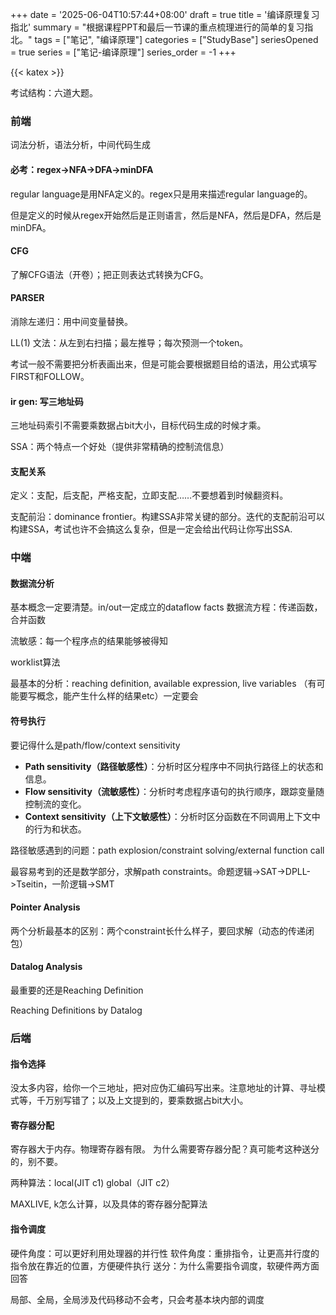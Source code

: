 +++
date = '2025-06-04T10:57:44+08:00'
draft = true
title = '编译原理复习指北'
summary = "根据课程PPT和最后一节课的重点梳理进行的简单的复习指北。"
tags = ["笔记", "编译原理"]
categories = ["StudyBase"]
seriesOpened = true
series = ["笔记-编译原理"]
series_order = -1
+++

{{< katex >}} 

考试结构：六道大题。

### 前端

词法分析，语法分析，中间代码生成

#### 必考：regex->NFA->DFA->minDFA

regular language是用NFA定义的。regex只是用来描述regular language的。

但是定义的时候从regex开始然后是正则语言，然后是NFA，然后是DFA，然后是minDFA。

#### CFG

了解CFG语法（开卷）；把正则表达式转换为CFG。

#### PARSER

消除左递归：用中间变量替换。

LL(1) 文法：从左到右扫描；最左推导；每次预测一个token。

考试一般不需要把分析表画出来，但是可能会要根据题目给的语法，用公式填写FIRST和FOLLOW。

#### ir gen: 写三地址码

三地址码索引不需要乘数据占bit大小，目标代码生成的时候才乘。

SSA：两个特点一个好处（提供非常精确的控制流信息）

#### 支配关系

定义：支配，后支配，严格支配，立即支配……不要想着到时候翻资料。

支配前沿：dominance frontier。构建SSA非常关键的部分。迭代的支配前沿可以构建SSA，考试也许不会搞这么复杂，但是一定会给出代码让你写出SSA.

### 中端

#### 数据流分析

基本概念一定要清楚。in/out一定成立的dataflow facts 数据流方程：传递函数，合并函数

流敏感：每一个程序点的结果能够被得知

worklist算法

最基本的分析：reaching definition, available expression, live variables （有可能要写概念，能产生什么样的结果etc）一定要会

#### 符号执行

要记得什么是path/flow/context sensitivity


- **Path sensitivity（路径敏感性）**：分析时区分程序中不同执行路径上的状态和信息。
- **Flow sensitivity（流敏感性）**：分析时考虑程序语句的执行顺序，跟踪变量随控制流的变化。
- **Context sensitivity（上下文敏感性）**：分析时区分函数在不同调用上下文中的行为和状态。


路径敏感遇到的问题：path explosion/constraint solving/external function call

最容易考到的还是数学部分，求解path constraints。命题逻辑->SAT->DPLL->Tseitin，一阶逻辑->SMT

#### Pointer Analysis

两个分析最基本的区别：两个constraint长什么样子，要回求解（动态的传递闭包）

#### Datalog Analysis

最重要的还是Reaching Definition

Reaching Definitions by Datalog

### 后端

#### 指令选择

没太多内容，给你一个三地址，把对应伪汇编码写出来。注意地址的计算、寻址模式等，千万别写错了；以及上文提到的，要乘数据占bit大小。

#### 寄存器分配

寄存器大于内存。物理寄存器有限。
为什么需要寄存器分配？真可能考这种送分的，别不要。

两种算法：local(JIT c1) global（JIT c2）

MAXLIVE, k怎么计算，以及具体的寄存器分配算法

#### 指令调度
硬件角度：可以更好利用处理器的并行性 软件角度：重排指令，让更高并行度的指令放在靠近的位置，方便硬件执行
送分：为什么需要指令调度，软硬件两方面回答

局部、全局，全局涉及代码移动不会考，只会考基本块内部的调度

